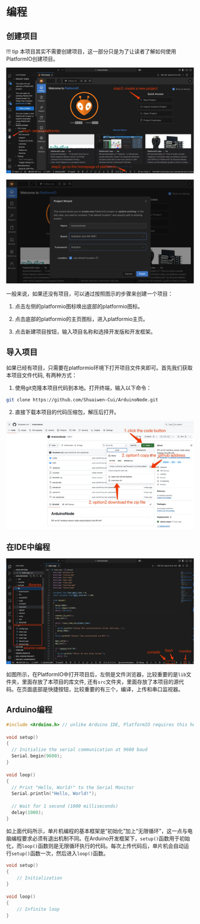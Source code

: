 # 编程

## 创建项目

!!! tip
    本项目其实不需要创建项目，这一部分只是为了让读者了解如何使用PlatformIO创建项目。

![](steps.jpg)

![](wizard.jpg)

一般来说，如果还没有项目，可以通过按照图示的步骤来创建一个项目：

1. 点击左侧的platformio图标唤出底部的platformio图标。

2. 点击底部的platformio的主页图标，进入platformio主页。

3. 点击新建项目按钮，输入项目名称和选择开发版和开发框架。

## 导入项目

如果已经有项目，只需要在platformio环境下打开项目文件夹即可。首先我们获取本项目文件代码, 有两种方式：

1. 使用git克隆本项目代码到本地。打开终端，输入以下命令：

```bash
git clone https://github.com/Shuaiwen-Cui/ArduinoNode.git
```

2. 直接下载本项目的代码压缩包，解压后打开。

![](github.jpg)


## 在IDE中编程

![](icons.jpg)

如图所示，在PlatformIO中打开项目后，左侧是文件浏览器，比较重要的是`lib`文件夹，里面存放了本项目的库文件, 还有`src`文件夹，里面存放了本项目的源代码。在页面底部是快捷按钮，比较重要的有三个，编译，上传和串口监视器。

## Arduino编程

```cpp
#include <Arduino.h> // unlike Arduino IDE, PlatformIO requires this header file

void setup() 
{
  // Initialize the serial communication at 9600 baud
  Serial.begin(9600);
}

void loop() 
{
  // Print "Hello, World!" to the Serial Monitor
  Serial.println("Hello, World!");
  
  // Wait for 1 second (1000 milliseconds)
  delay(1000);
}
```

如上面代码所示，单片机编程的基本框架是“初始化”加上“无限循环”，这一点与电脑编程要求必须有退出机制不同。在Arduino开发框架下，`setup()`函数用于初始化，而`loop()`函数则是无限循环执行的代码。每次上传代码后，单片机会自动运行`setup()`函数一次，然后进入`loop()`函数。

```cpp
void setup() 
{
    // Initialization
}

void loop() 
{
    // Infinite loop
}
```